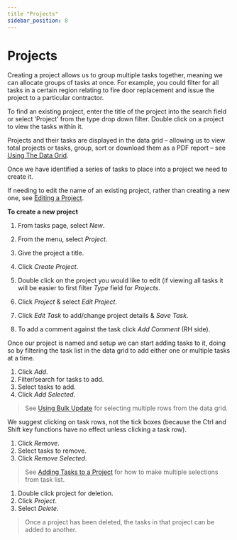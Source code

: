 ```yaml
---
title "Projects"
sidebar_position: 8
---
```

# Projects

Creating a project allows us to group multiple tasks together, meaning we can allocate groups of tasks at once. For example, you could  filter for all tasks in a certain region relating to fire door replacement and issue the project to a particular contractor.

To find an existing project, enter the title of the project into the search field or select ‘Project’ from the type drop down filter. Double click on a project to view the tasks within it.

Projects and their tasks are displayed in the data grid – allowing us to view total projects or tasks, group, sort or download them as a PDF report – see [Using The Data Grid](a).



Once we have identified a series of tasks to place into a project we need to create it.

If needing to edit the name of an existing project, rather than creating a new one, see [Editing a Project](a).

**To create a new project**

1. From tasks page, select *New*.
1. From the menu, select *Project*.
1. Give the project a title.
1. Click *Create Project*.

1. Double click on the project you would like to edit (if viewing all tasks it will be easier to first filter *Type* field for *Projects*.
1. Click *Project* & select *Edit Project*.
1. Click *Edit Task* to add/change project details & *Save Task*.
1. To add a comment against the task click *Add Comment* (RH side).

Once our project is named and setup we can start adding tasks to it, doing so by filtering the task list in the data grid to add either one or multiple tasks at a time.

1. Click *Add*.
1. Filter/search for tasks to add.
1. Select tasks to add.
1. Click *Add Selected*.

> See [Using Bulk Update](a) for selecting multiple rows from the data grid.

We suggest clicking on task rows, not the tick boxes (because the Ctrl and Shift key functions have no effect unless clicking a task row).

1. Click *Remove*.
1. Select tasks to remove.
1. Click *Remove Selected*.

> See [Adding Tasks to a Project](a) for how to make multiple selections from task list.

1. Double click project for deletion.
1. Click *Project*.
1. Select *Delete*.

> Once a project has been deleted, the tasks in that project can be added to another.
